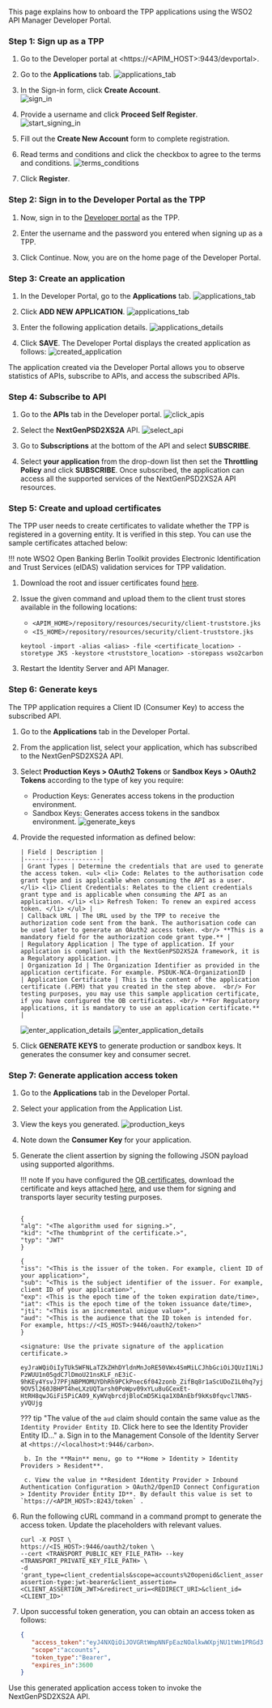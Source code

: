 This page explains how to onboard the TPP applications using the WSO2 API Manager Developer Portal.

### Step 1: Sign up as a TPP

1. Go to the Developer portal at <https://<APIM_HOST>:9443/devportal>.

2. Go to the **Applications** tab. ![applications_tab](../assets/img/get-started/quick-start-guide/tpp-onboarding/applications-tab.png)

3. In the Sign-in form, click **Create Account**. <br/> ![sign_in](../assets/img/get-started/quick-start-guide/tpp-onboarding/sign-in-form.png)

4. Provide a username and click **Proceed Self Register**. <br/> ![start_signing_in](../assets/img/get-started/quick-start-guide/tpp-onboarding/start-signing-up.png) <br/>

5. Fill out the **Create New Account** form to complete registration.

6. Read terms and conditions and click the checkbox to agree to the terms and conditions. ![terms_conditions](../assets/img/get-started/quick-start-guide/tpp-onboarding/read-the-policies.png)

7. Click **Register**.

### Step 2: Sign in to the Developer Portal as the TPP

1. Now, sign in to the [Developer portal](https://<APIM_HOST>:9443/devportal) as the TPP.

2. Enter the username and the password you entered when signing up as a TPP.

3. Click Continue. Now, you are on the home page of the Developer Portal.

### Step 3: Create an application

1. In the Developer Portal, go to the **Applications** tab. ![applications_tab](../assets/img/get-started/quick-start-guide/tpp-onboarding/applications-tab.png)

2. Click **ADD NEW APPLICATION**. ![applications_tab](../assets/img/get-started/quick-start-guide/tpp-onboarding/applications-tab.png)

3. Enter the following application details. ![applications_details](../assets/img/get-started/quick-start-guide/tpp-onboarding/enter-application-details.png)

4. Click **SAVE**. The Developer Portal displays the created application as follows: ![created_application](../assets/img/get-started/quick-start-guide/tpp-onboarding/created-application.png)

The application created via the Developer Portal allows you to observe statistics of APIs, subscribe to APIs, and access the subscribed APIs.

### Step 4: Subscribe to API

1. Go to the **APIs** tab in the Developer portal. ![click_apis](../assets/img/get-started/quick-start-guide/tpp-onboarding/click-apis.png)

2. Select the **NextGenPSD2XS2A** API. ![select_api](../assets/img/get-started/quick-start-guide/tpp-onboarding/select-api.png)

3. Go to **Subscriptions** at the bottom of the API and select **SUBSCRIBE**.

4. Select **your application** from the drop-down list then set the **Throttling Policy** and click **SUBSCRIBE**.
   Once subscribed, the application can access all the supported services of the NextGenPSD2XS2A API resources.

### Step 5: Create and upload certificates

The TPP user needs to create certificates to validate whether the TPP is registered in a governing entity.
It is verified in this step. You can use the sample certificates attached below:

!!! note
    WSO2 Open Banking Berlin Toolkit provides Electronic Identification and Trust Services (eIDAS) validation services
    for TPP validation.

1. Download the root and issuer certificates found [here](https://openbanking.atlassian.net/wiki/spaces/DZ/pages/252018873/OB+Root+and+Issuing+Certificates+for+Sandbox).

2. Issue the given command and upload them to the client trust stores available in the following locations:
    - `<APIM_HOME>/repository/resources/security/client-truststore.jks`
    - `<IS_HOME>/repository/resources/security/client-truststore.jks`

     ```
     keytool -import -alias <alias> -file <certificate_location> -storetype JKS -keystore <truststore_location> -storepass wso2carbon
     ```

3. Restart the Identity Server and API Manager.

### Step 6: Generate keys

The TPP application requires a Client ID (Consumer Key) to access the subscribed API.

1. Go to the **Applications** tab in the Developer Portal.

2. From the application list, select your application, which has subscribed to the NextGenPSD2XS2A API.

3. Select **Production Keys > OAuth2 Tokens** or **Sandbox Keys > OAuth2 Tokens** according to the type of key you require:
    - Production Keys: Generates access tokens in the production environment.
    - Sandbox Keys: Generates access tokens in the sandbox environment.
      ![generate_keys](../assets/img/get-started/quick-start-guide/tpp-onboarding/generate-keys.png)

4. Provide the requested information as defined below:

       | Field | Description |
       |-------|-------------|
       | Grant Types | Determine the credentials that are used to generate the access token. <ul> <li> Code: Relates to the authorisation code grant type and is applicable when consuming the API as a user. </li> <li> Client Credentials: Relates to the client credentials grant type and is applicable when consuming the API as an application. </li> <li> Refresh Token: To renew an expired access token. </li> </ul> |
       | Callback URL | The URL used by the TPP to receive the authorization code sent from the bank. The authorisation code can be used later to generate an OAuth2 access token. <br/> **This is a mandatory field for the authorization code grant type.** |
       | Regulatory Application | The type of application. If your application is compliant with the NextGenPSD2XS2A framework, it is a Regulatory application. |
       | Organization Id | The Organization Identifier as provided in the application certificate. For example. PSDUK-NCA-OrganizationID |
       | Application Certificate | This is the content of the application certificate (.PEM) that you created in the step above.  <br/> For testing purposes, you may use this sample application certificate, if you have configured the OB certificates. <br/> **For Regulatory applications, it is mandatory to use an application certificate.** |

      ![enter_application_details](../assets/img/get-started/quick-start-guide/tpp-onboarding/enter-application-details-1.png)
      ![enter_application_details](../assets/img/get-started/quick-start-guide/tpp-onboarding/enter-application-details-2.png)

5. Click **GENERATE KEYS** to generate production or sandbox keys. It generates the consumer key and consumer secret.

### Step 7: Generate application access token

1. Go to the **Applications** tab in the Developer Portal.

2. Select your application from the Application List.

3. View the keys you generated. ![production_keys](../assets/img/get-started/quick-start-guide/tpp-onboarding/production-keys.png)

4. Note down the **Consumer Key** for your application.

5. Generate the client assertion by signing the following JSON payload using supported algorithms.

    !!! note
        If you have configured the [OB certificates](https://openbanking.atlassian.net/wiki/spaces/DZ/pages/252018873/OB+Root+and+Issuing+Certificates+for+Sandbox),
        download the certificate and keys attached [here](../../assets/attachments/Certificates.zip), and use them for signing and transports layer security testing purposes.



    ``` tab='Format'
    
    {
    "alg": "<The algorithm used for signing.>",
    "kid": "<The thumbprint of the certificate.>",
    "typ": "JWT"
    }
     
    {
    "iss": "<This is the issuer of the token. For example, client ID of your application>",
    "sub": "<This is the subject identifier of the issuer. For example, client ID of your application>",
    "exp": <This is the epoch time of the token expiration date/time>,
    "iat": <This is the epoch time of the token issuance date/time>,
    "jti": "<This is an incremental unique value>",
    "aud": "<This is the audience that the ID token is intended for. For example, https://<IS_HOST>:9446/oauth2/token>"
    }
     
    <signature: Use the private signature of the application certificate.>
    ```
    
    ``` tab='Sample'
    eyJraWQiOiIyTUk5WFNLaTZkZHhDYldnMnJoRE50VWx4SmMiLCJhbGciOiJQUzI1NiJ9.eyJzdWIiOiJZRGNHNGY0OUcxM2tXZlZzbnFkaHo4Z2JhMndhIiwiYXVkIjoiaHR0cHM6Ly9sb2NhbGhvc3Q6OTQ0Ni9vYXV0aDIvdG9rZW4iLCJpc3MiOiJZRGNHNGY0OUcxM2tXZlZzbnFkaHo4Z2JhMndhIiwiZXhwIjoxNjI4Nzc0ODU1LCJpYXQiOjE2Mjg3NDQ4NTUsImp0aSI6IjE2Mjg3NDQ4NTUxOTQifQ.PkKRSDtkCyXabzLgGwAoy5C3jSORVU8X8sGDVrKpetPnjbCNx2wPlH-PzWUU1n05gdC7lDmoU21nsKLF_nE3iC-9hKEy4YsvJ7PFjNBPMOMUYDhRh9PCkPnec6f042zonb_ZifBq8r1aScUDoZ1L0hq7yjfZubwReFCWbESQ8PauuBuHRl7__kWvglthfgruQ7TTiIWiM60LWYct5TQWSF1IDcYGy03l-9OV5l260JBHPT4heLXzUQTarsh0PoWpv09xYLu8uGCexEt-HtRH8qwJGiFi5PiCA09_KyWVqbrcdjBloCmD5Kiqa1X0AnEbf9kKs0fqvcl7NN5-yVQUjg
    ```
    
    ??? tip "The value of the `aud` claim should contain the same value as the `Identity Provider Entity ID`. Click here to see the Identity Provider Entity ID..."
        a. Sign in to the Management Console of the Identity Server at `<https://<localhost>t:9446/carbon>`.
    
        b. In the **Main** menu, go to **Home > Identity > Identity Providers > Resident**.
    
        c. View the value in **Resident Identity Provider > Inbound Authentication Configuration > OAuth2/OpenID Connect Configuration > Identity Provider Entity ID**. By default this value is set to `https://<APIM_HOST>:8243/token` .

6. Run the following cURL command in a command prompt to generate the access token. Update the placeholders with relevant values.
    ``` curl
    curl -X POST \
    https://<IS_HOST>:9446/oauth2/token \
    --cert <TRANSPORT_PUBLIC_KEY_FILE_PATH> --key <TRANSPORT_PRIVATE_KEY_FILE_PATH> \
    -d 'grant_type=client_credentials&scope=accounts%20openid&client_assertion_type=urn:ietf:params:oauth:client-assertion-type:jwt-bearer&client_assertion=<CLIENT_ASSERTION_JWT>&redirect_uri=<REDIRECT_URI>&client_id=<CLIENT_ID>'
    ```

7. Upon successful token generation, you can obtain an access token as follows:

    ``` json
    {
       "access_token":"eyJ4NXQiOiJOVGRtWmpNNFpEazNOalkwWXpjNU1tWm1PRGd3TVRFM01XWXdOREU1TVdSbFpEZzROemM0WkEiLCJraWQiOiJNell4TW1Ga09HWXdNV0kwWldObU5EY3hOR1l3WW1NNFpUQTNNV0kyTkRBelpHUXpOR00wWkdSbE5qSmtPREZrWkRSaU9URmtNV0ZoTXpVMlpHVmxOZ19SUzI1NiIsImFsZyI6IlJTMjU2In0.eyJzdWIiOiJhZG1pbkB3c28yLmNvbUBjYXJib24uc3VwZXIiLCJhdXQiOiJBUFBMSUNBVElPTiIsImF1ZCI6IllEY0c0ZjQ5RzEza1dmVnNucWRoejhnYmEyd2EiLCJuYmYiOjE2Mjg3NDQ4NTYsImF6cCI6IllEY0c0ZjQ5RzEza1dmVnNucWRoejhnYmEyd2EiLCJzY29wZSI6ImFjY291bnRzIiwiaXNzIjoiaHR0cHM6XC9cL2xvY2FsaG9zdDo5NDQ2XC9vYXV0aDJcL3Rva2VuIiwiY25mIjp7Ing1dCNTMjU2IjoidllvVVlSU1E3Q2dvWXhOTVdXT3pDOHVOZlFyaXM0cFhRWDBabWl0Unh6cyJ9LCJleHAiOjE2Mjg3NDg0NTYsImlhdCI6MTYyODc0NDg1NiwianRpIjoiNzBjZDIzYzItMzYxZS00YTEwLWI4YTQtNzg2MTljZmQ2MWJmIn0.WT9d2ov9kfSe75Q6ia_VNvJ12lNkrkMZNWdHu_Ata_nEpM8AWj4Mtc0e8Yb0oZFif_ypNgBtE2ck29nQLFgQ1IicL_OMIFUuwykro2oOCcFAbz7o_rhGsh39aW-ORlxm11_csmNeaWZNfC7lPp-9hBmNt9Sons_pCm2beTMFreZQyywPrJoQ9vwt1QCmkAlTP33YnPrf0u0RQePQvUq81RiJiokhZvwVufHARZv8KLtS8VLrpfbEoSglON_XkumydVjvRWs17I3Ot9zUj6kndHBsqMPZdq_aNQHntftdSI7TVNj5f66Q_4Uafz_hMXADS46pw87rTgzENHHf-5SRhw",
       "scope":"accounts",
       "token_type":"Bearer",
       "expires_in":3600
    }
    ```

Use this generated application access token to invoke the NextGenPSD2XS2A API.